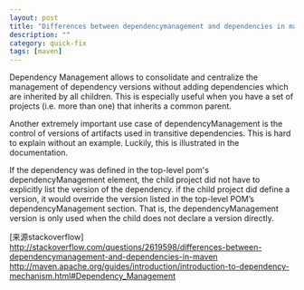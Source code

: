 ```yaml
---
layout: post
title: "Differences between dependencymanagement and dependencies in maven"
description: ""
category: quick-fix
tags: [maven]
---
```

Dependency Management allows to consolidate and centralize the management of dependency versions without adding dependencies which are inherited by all children. This is especially useful when you have a set of projects (i.e. more than one) that inherits a common parent.

Another extremely important use case of dependencyManagement is the control of versions of artifacts used in transitive dependencies. This is hard to explain without an example. Luckily, this is illustrated in the documentation.

If the dependency was defined in the top-level pom's dependencyManagement element, the child project did not have to explicitly list the version of the dependency. if the child project did define a version, it would override the version listed in the top-level POM’s dependencyManagement section. That is, the dependencyManagement version is only used when the child does not declare a version directly.

[来源stackoverflow]  
[http://stackoverflow.com/questions/2619598/differences-between-dependencymanagement-and-dependencies-in-maven
](http://stackoverflow.com/questions/2619598/differences-between-dependencymanagement-and-dependencies-in-maven)  
[http://maven.apache.org/guides/introduction/introduction-to-dependency-mechanism.html#Dependency_Management
](http://maven.apache.org/guides/introduction/introduction-to-dependency-mechanism.html#Dependency_Management)  
